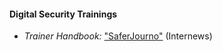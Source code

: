 
#### Digital Security Trainings

  * *Trainer Handbook:* ["SaferJourno"](https://internews.org/research-publications/saferjourno-digital-security-resources-media-trainers) (Internews)
